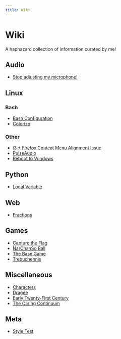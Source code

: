 ```yaml
---
title: Wiki
---
```


<div class=compact-headings>
<h1 class=hidden>Wiki</h1>

A haphazard collection of information curated by me!

## Audio

* [Stop adjusting my microphone!](audio/stop-adjusting-my-microphone/)

## Linux

### Bash

* [Bash Configuration](linux/bash-configuration/)
* [Colorize](linux/colorize/)

### Other

* [i3 + Firefox Context Menu Alignment Issue](linux/i3-firefox-context-menu-alignment-issue/)
* [PulseAudio](linux/pulseaudio/)
* [Reboot to Windows](linux/reboot-to-windows/)

## Python

* [Local Variable](python/local-variable/)

## Web

* [Fractions](web/fractions/)

## Games

* [Capture the Flag](games/capture-the-flag/)
* [NarChanSo Ball](games/narchanso-ball/)
* [The Base Game](games/the-base-game/)
* [Trebuchennis](games/trebuchennis/)

## Miscellaneous

* [Characters](characters/)
* [Dragée](dragee)
* [Early Twenty-First Century](early-twenty-first-century/)
* [The Caring Continuum](the-caring-continuum/)

## Meta

* [Style Test](meta/style-test/)

</div>
